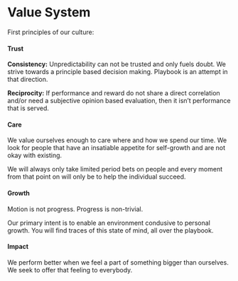 # Value System

First principles of our culture:

#### Trust

**Consistency:** Unpredictability can not be trusted and only fuels doubt. We strive towards a principle based decision making. Playbook is an attempt in that direction.

**Reciprocity:** If performance and reward do not share a direct correlation and/or need a subjective opinion based evaluation, then it isn’t performance that is served.

#### Care

We value ourselves enough to care where and how we spend our time. We look for people that have an insatiable appetite for self-growth and are not okay with existing.

We will always only take limited period bets on people and every moment from that point on will only be to help the individual succeed.

#### Growth

Motion is not progress. Progress is non-trivial.

Our primary intent is to enable an environment condusive to personal growth. You will find traces of this state of mind, all over the playbook.

#### Impact

We perform better when we feel a part of something bigger than ourselves. We seek to offer that feeling to everybody.


